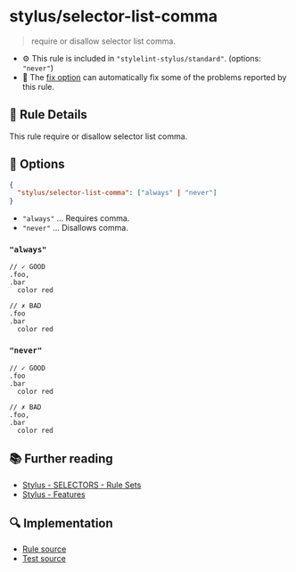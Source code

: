 # stylus/selector-list-comma

> require or disallow selector list comma.

- :gear: This rule is included in `"stylelint-stylus/standard"`. (options: `"never"`)
- :wrench: The [fix option](https://stylelint.io/user-guide/usage/options#fix) can automatically fix some of the problems reported by this rule.

## :book: Rule Details

This rule require or disallow selector list comma.

## :wrench: Options

```json
{
  "stylus/selector-list-comma": ["always" | "never"]
}
```

- `"always"` ... Requires comma.
- `"never"` ... Disallows comma.

### `"always"`

<stylelint-code-block fix :rules="{ 'stylus/selector-list-comma': 'always' }">

```styl
// ✓ GOOD
.foo,
.bar
  color red

// ✗ BAD
.foo
.bar
  color red
```

</stylelint-code-block>

### `"never"`

<stylelint-code-block fix :rules="{ 'stylus/selector-list-comma': 'never' }">

```styl
// ✓ GOOD
.foo
.bar
  color red

// ✗ BAD
.foo,
.bar
  color red
```

</stylelint-code-block>

## :books: Further reading

- [Stylus - SELECTORS - Rule Sets]
- [Stylus - Features]

[Stylus - Features]: https://stylus-lang.com/#features
[Stylus - SELECTORS - Rule Sets]: https://stylus-lang.com/docs/selectors.html#rule-sets

## :mag: Implementation

- [Rule source](https://github.com/stylus/stylelint-stylus/blob/main/lib/rules/selector-list-comma.js)
- [Test source](https://github.com/stylus/stylelint-stylus/blob/main/tests/lib/rules/selector-list-comma.js)
